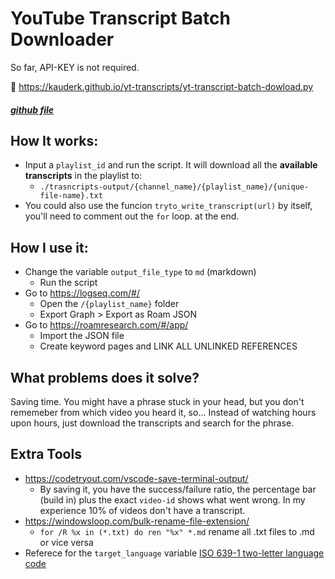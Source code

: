 # YouTube Transcript Batch Downloader
So far, API-KEY is not required.

📄 https://kauderk.github.io/yt-transcripts/yt-transcript-batch-dowload.py
##### [github file](https://github.com/kauderk/kauderk.github.io/blob/main/yt-transcripts/yt-transcript-batch-dowload.py)

## How It works:
- Input a `playlist_id` and run the script. It will download all the **available transcripts** in the playlist to:
    - `./trasncripts-output/{channel_name}/{playlist_name}/{unique-file-name}.txt`
- You could also use the funcion `tryto_write_transcript(url)` by itself, you'll need to comment out the `for` loop. at the end.

## How I use it:
- Change the variable `output_file_type` to `md` (markdown)
    - Run the script 
- Go to https://logseq.com/#/
    - Open the `/{playlist_name}` folder
    - Export Graph > Export as Roam JSON
- Go to https://roamresearch.com/#/app/
    - Import the JSON file
    - Create keyword pages and LINK ALL UNLINKED REFERENCES

## What problems does it solve?
Saving time. You might have a phrase stuck in your head, but you don't rememeber from which video you heard it, so... Instead of watching hours upon hours, just download the transcripts and search for the phrase.

## Extra Tools
- https://codetryout.com/vscode-save-terminal-output/
    - By saving it, you have the success/failure ratio, the percentage bar (build in) plus the exact `video-id` shows what went wrong. In my experience 10% of videos don't have a transcript.
- https://windowsloop.com/bulk-rename-file-extension/
    - `for /R %x in (*.txt) do ren "%x" *.md` rename all .txt files to .md or vice versa 
- Referece for the `target_language` variable [ISO 639-1 two-letter language code](http://www.loc.gov/standards/iso639-2/php/code_list.php)
